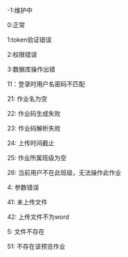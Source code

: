 -1:维护中

0:正常

1:token验证错误

2:权限错误

3:数据库操作出错

11：登录时用户名密码不匹配

21: 作业名为空

22: 作业码生成失败

23: 作业码解析失败

24: 上传时间截止

25: 作业所属班级为空

26: 当前用户不在此班级，无法操作此作业

4: 参数错误

41: 未上传文件

42: 上传文件不为word

5: 文件不存在

51: 不存在该预览作业